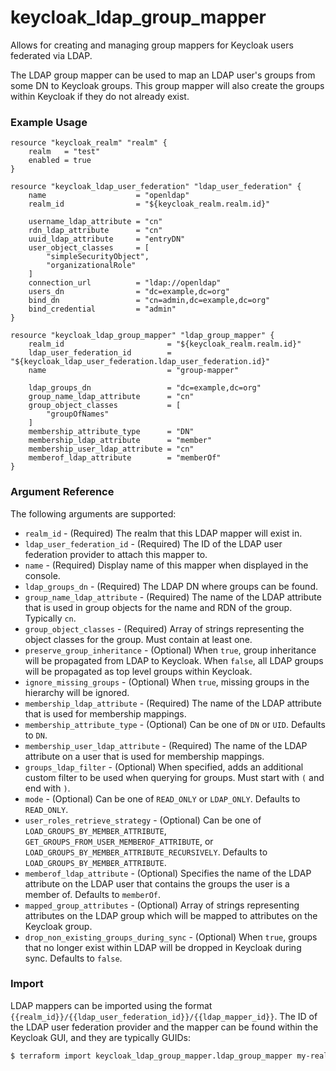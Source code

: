 # keycloak_ldap_group_mapper

Allows for creating and managing group mappers for Keycloak users federated
via LDAP.

The LDAP group mapper can be used to map an LDAP user's groups from some DN
to Keycloak groups. This group mapper will also create the groups within Keycloak
if they do not already exist.

### Example Usage

```hcl
resource "keycloak_realm" "realm" {
    realm   = "test"
    enabled = true
}

resource "keycloak_ldap_user_federation" "ldap_user_federation" {
	name                    = "openldap"
	realm_id                = "${keycloak_realm.realm.id}"

	username_ldap_attribute = "cn"
	rdn_ldap_attribute      = "cn"
	uuid_ldap_attribute     = "entryDN"
	user_object_classes     = [
		"simpleSecurityObject",
		"organizationalRole"
	]
	connection_url          = "ldap://openldap"
	users_dn                = "dc=example,dc=org"
	bind_dn                 = "cn=admin,dc=example,dc=org"
	bind_credential         = "admin"
}

resource "keycloak_ldap_group_mapper" "ldap_group_mapper" {
	realm_id                       = "${keycloak_realm.realm.id}"
	ldap_user_federation_id        = "${keycloak_ldap_user_federation.ldap_user_federation.id}"
	name                           = "group-mapper"

	ldap_groups_dn                 = "dc=example,dc=org"
	group_name_ldap_attribute      = "cn"
	group_object_classes           = [
		"groupOfNames"
	]
	membership_attribute_type      = "DN"
	membership_ldap_attribute      = "member"
	membership_user_ldap_attribute = "cn"
	memberof_ldap_attribute        = "memberOf"
}
```

### Argument Reference

The following arguments are supported:

- `realm_id` - (Required) The realm that this LDAP mapper will exist in.
- `ldap_user_federation_id` - (Required) The ID of the LDAP user federation provider to attach this mapper to.
- `name` - (Required) Display name of this mapper when displayed in the console.
- `ldap_groups_dn` - (Required) The LDAP DN where groups can be found.
- `group_name_ldap_attribute` - (Required) The name of the LDAP attribute that is used in group objects for the name and RDN of the group. Typically `cn`.
- `group_object_classes` - (Required) Array of strings representing the object classes for the group. Must contain at least one.
- `preserve_group_inheritance` - (Optional) When `true`, group inheritance will be propagated from LDAP to Keycloak. When `false`, all LDAP groups will be propagated as top level groups within Keycloak.
- `ignore_missing_groups` - (Optional) When `true`, missing groups in the hierarchy will be ignored.
- `membership_ldap_attribute` - (Required) The name of the LDAP attribute that is used for membership mappings.
- `membership_attribute_type` - (Optional) Can be one of `DN` or `UID`. Defaults to `DN`.
- `membership_user_ldap_attribute` - (Required) The name of the LDAP attribute on a user that is used for membership mappings.
- `groups_ldap_filter` - (Optional) When specified, adds an additional custom filter to be used when querying for groups. Must start with `(` and end with `)`.
- `mode` - (Optional) Can be one of `READ_ONLY` or `LDAP_ONLY`. Defaults to `READ_ONLY`.
- `user_roles_retrieve_strategy` - (Optional) Can be one of `LOAD_GROUPS_BY_MEMBER_ATTRIBUTE`, `GET_GROUPS_FROM_USER_MEMBEROF_ATTRIBUTE`, or `LOAD_GROUPS_BY_MEMBER_ATTRIBUTE_RECURSIVELY`. Defaults to `LOAD_GROUPS_BY_MEMBER_ATTRIBUTE`.
- `memberof_ldap_attribute` - (Optional) Specifies the name of the LDAP attribute on the LDAP user that contains the groups the user is a member of. Defaults to `memberOf`.
- `mapped_group_attributes` - (Optional) Array of strings representing attributes on the LDAP group which will be mapped to attributes on the Keycloak group.
- `drop_non_existing_groups_during_sync` - (Optional) When `true`, groups that no longer exist within LDAP will be dropped in Keycloak during sync. Defaults to `false`.

### Import

LDAP mappers can be imported using the format `{{realm_id}}/{{ldap_user_federation_id}}/{{ldap_mapper_id}}`.
The ID of the LDAP user federation provider and the mapper can be found within
the Keycloak GUI, and they are typically GUIDs:

```bash
$ terraform import keycloak_ldap_group_mapper.ldap_group_mapper my-realm/af2a6ca3-e4d7-49c3-b08b-1b3c70b4b860/3d923ece-1a91-4bf7-adaf-3b82f2a12b67
```
